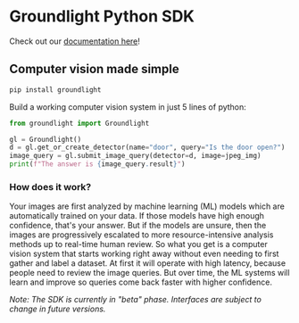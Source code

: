# Groundlight Python SDK

Check out our [documentation here](https://groundlight.github.io/python-sdk/docs/getting-started)!

## Computer vision made simple

```bash
pip install groundlight
```

Build a working computer vision system in just 5 lines of python:

```python
from groundlight import Groundlight

gl = Groundlight()
d = gl.get_or_create_detector(name="door", query="Is the door open?")
image_query = gl.submit_image_query(detector=d, image=jpeg_img)
print(f"The answer is {image_query.result}")
```

### How does it work?

Your images are first analyzed by machine learning (ML) models which are automatically trained on your data. If those models have high enough confidence, that's your answer. But if the models are unsure, then the images are progressively escalated to more resource-intensive analysis methods up to real-time human review. So what you get is a computer vision system that starts working right away without even needing to first gather and label a dataset. At first it will operate with high latency, because people need to review the image queries. But over time, the ML systems will learn and improve so queries come back faster with higher confidence.

_Note: The SDK is currently in "beta" phase. Interfaces are subject to change in future versions._
